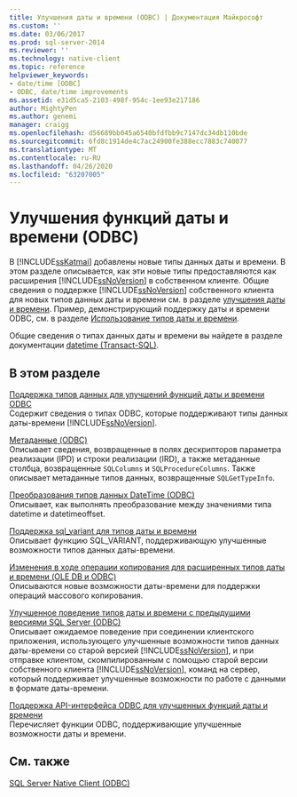 ```yaml
---
title: Улучшения даты и времени (ODBC) | Документация Майкрософт
ms.custom: ''
ms.date: 03/06/2017
ms.prod: sql-server-2014
ms.reviewer: ''
ms.technology: native-client
ms.topic: reference
helpviewer_keywords:
- date/time [ODBC]
- ODBC, date/time improvements
ms.assetid: e31d5ca5-2103-498f-954c-1ee93e217186
author: MightyPen
ms.author: genemi
manager: craigg
ms.openlocfilehash: d56689bb045a6540bfdfbb9c7147dc34db110bde
ms.sourcegitcommit: 6fd8c1914de4c7ac24900fe388ecc7883c740077
ms.translationtype: MT
ms.contentlocale: ru-RU
ms.lasthandoff: 04/26/2020
ms.locfileid: "63207005"
---
```

# <a name="date-and-time-improvements-odbc"></a>Улучшения функций даты и времени (ODBC)
  В [!INCLUDE[ssKatmai](../../includes/sskatmai-md.md)] добавлены новые типы данных даты и времени. В этом разделе описывается, как эти новые типы предоставляются как расширения [!INCLUDE[ssNoVersion](../../includes/ssnoversion-md.md)] в собственном клиенте. Общие сведения о поддержке [!INCLUDE[ssNoVersion](../../includes/ssnoversion-md.md)] собственного клиента для новых типов данных даты и времени см. в разделе [улучшения даты и времени](../native-client/features/date-and-time-improvements.md). Пример, демонстрирующий поддержку даты и времени ODBC, см. в разделе [Использование типов даты и времени](../native-client-odbc-how-to/use-date-and-time-types.md).  
  
 Общие сведения о типах данных даты и времени вы найдете в разделе документации [datetime (Transact-SQL)](/sql/t-sql/data-types/datetime-transact-sql).  
  
## <a name="in-this-section"></a>В этом разделе  
 [Поддержка типов данных для улучшений функций даты и времени ODBC](../../relational-databases/native-client-odbc-date-time/data-type-support-for-odbc-date-and-time-improvements.md)  
 Содержит сведения о типах ODBC, которые поддерживают типы данных даты-времени [!INCLUDE[ssNoVersion](../../includes/ssnoversion-md.md)].  
  
 [Метаданные &#40;ODBC&#41;](../../database-engine/dev-guide/metadata-odbc.md)  
 Описывает сведения, возвращенные в полях дескрипторов параметра реализации (IPD) и строки реализации (IRD), а также метаданные столбца, возвращенные `SQLColumns` и `SQLProcedureColumns`. Также описывает метаданные типов данных, возвращенные `SQLGetTypeInfo`.  
  
 [Преобразования типов данных DateTime &#40;ODBC&#41;](datetime-data-type-conversions-odbc.md)  
 Описывает, как выполнять преобразование между значениями типа datetime и datetimeoffset.  
  
 [Поддержка sql_variant для типов даты и времени](sql-variant-support-for-date-and-time-types.md)  
 Описывает функцию SQL_VARIANT, поддерживающую улучшенные возможности типов данных даты-времени.  
  
 [Изменения в ходе операции копирования для расширенных типов даты и времени &#40;OLE DB и ODBC&#41;](../../relational-databases/native-client-odbc-date-time/bulk-copy-changes-for-enhanced-date-and-time-types-ole-db-and-odbc.md)  
 Описываются новые возможности даты-времени для поддержки операций массового копирования.  
  
 [Улучшенное поведение типов даты и времени с предыдущими версиями SQL Server &#40;ODBC&#41;](enhanced-date-and-time-type-behavior-with-previous-sql-server-versions-odbc.md)  
 Описывает ожидаемое поведение при соединении клиентского приложения, использующего улучшенные возможности типов данных даты-времени со старой версией [!INCLUDE[ssNoVersion](../../includes/ssnoversion-md.md)], и при отправке клиентом, скомпилированным с помощью старой версии собственного клиента [!INCLUDE[ssNoVersion](../../includes/ssnoversion-md.md)], команд на сервер, который поддерживает улучшенные возможности по работе с данными в формате даты-времени.  
  
 [Поддержка API-интерфейса ODBC для улучшенных функций даты и времени](odbc-api-support-for-enhanced-date-and-time-features.md)  
 Перечисляет функции ODBC, поддерживающие улучшенные возможности даты и времени.  
  
## <a name="see-also"></a>См. также  
 [SQL Server Native Client (ODBC)](../../relational-databases/native-client/odbc/sql-server-native-client-odbc.md)  
  
  

